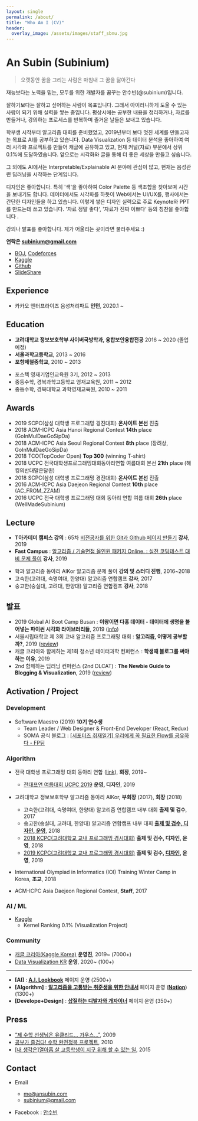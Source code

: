 ```yaml
---
layout: single
permalink: /about/
title: "Who Am I (CV)"
header:
  overlay_image: /assets/images/staff_sbnu.jpg
---
```


# An Subin (Subinium)

> 오랫동안 꿈을 그리는 사람은 마침내 그 꿈을 닮아간다

재능보다는 노력을 믿는, 모두를 위한 개발자를 꿈꾸는 안수빈(@subinium)입니다.

잘하기보다는 잘하고 싶어하는 사람이 목표입니다. 그래서 아이러니하게 도울 수 있는 사람이 되기 위해 실력을 쌓는 중입니다.
평상시에는 공부한 내용을 정리하거나, 자료를 만들거나, 강의하는 프로세스를 반복하며 즐거운 날들은 보내고 있습니다.

학부생 시작부터 알고리즘 대회를 준비했었고, 2019년부터 보다 멋진 세계를 만들고자는 목표로 AI를 공부하고 있습니다.
Data Visualization 등 데이터 분석을 좋아하여 여러 시각화 프로젝트를 만들어 캐글에 공유하고 있고, 현재 커널(자료) 부문에서 상위 0.1%에 도달하였습니다.
앞으로는 시각화와 글을 통해 더 좋은 세상을 만들고 싶습니다.

그 외에도 AI에서는 Interpretable/Explainable AI 분야에 관심이 많고, 현재는 음성관련 딥러닝을 시작하는 단계입니다.

디자인은 좋아합니다. 특히 '색'을 좋아하여 Color Palette 등 색조합을 찾아보며 시간을 보내기도 합니다.
데이터에서도 시각화를 하듯이 Web에서는 UI/UX를, 행사에서는 간단한 디자인들을 하고 있습니다. 
이렇게 쌓은 디자인 실력으로 주로 Keynote와 PPT를 만드는데 쓰고 있습니다. '자료 정말 좋다', '자료가 진짜 이쁘다' 등의 칭찬을 좋아합니다 .

강의나 발표를 좋아합니다. 제가 어울리는 곳이라면 불러주세요 :)

**연락은 subinium@gmail.com**

- [BOJ](https://www.acmicpc.net/user/subinium), [Codeforces](http://codeforces.com/profile/subinium)
- [Kaggle](https://www.kaggle.com/subinium)
- [Github](https://github.com/subinium)
- [SlideShare](https://www.slideshare.net/SubinAn1)

## Experience

- 카카오 엔터프라이즈 음성처리파트 **인턴**, 2020.1 ~

## Education

- **고려대학교 정보보호학부 사이버국방학과, 융합보안융합전공** 2016 ~ 2020 (졸업예정)
- **서울과학고등학교**, 2013 ~ 2016
- **포항제철중학교**, 2010 ~ 2013

* 포스텍 영재기업인교육원 3기, 2012 ~ 2013
* 중등수학, 경북과학고등학교 영재교육원, 2011 ~ 2012
* 중등수학, 경북대학교 과학영재교육원, 2010 ~ 2011

## Awards

- 2019 SCPC(삼성 대학생 프로그래밍 경진대회) **온사이트 본선** 진출
- 2018 ACM-ICPC Asia Hanoi Regional Contest **14th** place (GoInMulDaeGoSipDa)
- 2018 ACM-ICPC Asia Seoul Regional Contest **8th** place (장려상, GoInMulDaeGoSipDa)
- 2018 TCO(TopCoder Open) **Top 300** (winning T-shirt)
- 2018 UCPC 전국대학생프로그래밍대회동아리연합 여름대회 본선 **21th** place (해킹의반대말은달퀸)
- 2018 SCPC(삼성 대학생 프로그래밍 경진대회) **온사이트 본선** 진출
- 2016 ACM-ICPC Asia Daejeon Regional Contest **10th** place (AC_FROM_ZZAM)
- 2016 UCPC 전국 대학생 프로그래밍 대회 동아리 연합 여름 대회 **26th** place (WellMadeSubinium)

## Lecture 

- **T아카데미 캠퍼스 강의** : 65차 [비전공자를 위한 Git과 Github 페이지 만들기](https://tacademy.skplanet.com/front/tacademy/courseinfo/campus.action) **강사**, 2019
- **Fast Campus** : [알고리즘 / 기술면접 올인원 패키지 Online. : 실전 코딩테스트 대비 문제 풀이](https://www.fastcampus.co.kr/dev_online_algo/) **강사**, 2019

* 학과 알고리즘 동아리 AlKor 알고리즘 문제 풀이 **강의 및 스터디 진행**, 2016~2018
* 고숙한(고려대, 숙명여대, 한양대) 알고리즘 연합캠프 **강사**, 2017
* 숭고한(숭실대, 고려대, 한양대) 알고리즘 연합캠프 **강사**, 2018

## 발표

- 2019 Global AI Boot Camp Busan : **이왕이면 다홍 데이터 - 데이터에 생명을 불어넣는 파이썬 시각화 라이브러리들**, 2019 ([info](https://festa.io/events/783))
- 서울시립대학교 제 3회 교내 알고리즘 프로그래밍 대회 : **알고리즘, 어떻게 공부할까?**, 2019 ([review](/meaningful-ps-algorithm-study/))
- 캐글 코리아와 함께하는 제1회 청소년 데이터과학 컨퍼런스 : **학생때 블로그를 써야하는 이유**, 2019
- 2nd 함께하는 딥러닝 컨퍼런스 (2nd DLCAT) : **The Newbie Guide to Blogging & Visualization**, 2019 ([review](/2nd-dlcat-review/))

## Activation / Project

### Development

- Software Maestro (2019) **10기 연수생**
  - Team Leader / Web Designer & Front-End Developer (React, Redux)
  - SOMA 공식 블로그 : [[서포터즈 취재일기] 우리에게 꼭 필요한 Flow를 공유하다 - FP팀](https://blog.naver.com/sw_maestro/221710898997)

### Algorithm

- 전국 대학생 프로그래밍 대회 동아리 연합 ([link](https://www.facebook.com/groups/ucpc.korea/)), **회장**, 2019~
  - [전대프연 여름대회 UCPC 2019](https://ucpc-kr.github.io/) **운영, 디자인**, 2019

- 고려대학교 정보보호학부 알고리즘 동아리 AlKor, **부회장** (2017), **회장** (2018)
  - 고숙한(고려대, 숙명여대, 한양대) 알고리즘 연합캠프 내부 대회 **출제 및 검수**, 2017
  - 숭고한(숭실대, 고려대, 한양대) 알고리즘 연합캠프 내부 대회 **[출제 및 검수, 디자인, 운영](https://subinium.github.io/sgh/)**, 2018
  - [2018 KCPC(고려대학교 교내 프로그래밍 경시대회)](https://www.facebook.com/2018KCPC/) **출제 및 검수, 디자인, 운영**, 2018
  - [2019 KCPC(고려대학교 교내 프로그래밍 경시대회)](https://kcpc19.contest.codeforces.com/) **출제 및 검수, [디자인](https://www.facebook.com/shovelingdesignoper/posts/1474006526071268), 운영**, 2019

- International Olympiad in Informatics (IOI) Training Winter Camp in Korea, **조교**, 2018
- ACM-ICPC Asia Daejeon Regional Contest, **Staff**, 2017

### AI / ML

- [Kaggle](https://www.kaggle.com/subinium)
  - Kernel Ranking 0.1% (Visualization Project)

### Community

- [캐글 코리아(Kaggle Korea)](https://www.facebook.com/groups/KaggleKoreaOpenGroup/) **운영진**, 2019~ (7000+)
- [Data Visualization KR](https://www.facebook.com/groups/2542191496047967/) **운영**, 2020~ (100+)

---

- **[AI]** : **[A.I. Lookbook](https://www.facebook.com/AI.Lookbook/)** 페이지 운영 (2500+)
- **[Algorithm]** : **[알고리즘을 고통받는 취준생을 위한 안내서](https://www.facebook.com/algoguide/?modal=admin_todo_tour)** 페이지 운영 (**[Notion](https://www.notion.so/subinium/4e7f47700af341f4b649e4cad0c4fb30?fbclid=IwAR2EmLpbL2ACW9zgQhpfox56IPue7qEWF4AgnqgJ-A0IMJiYGWHkecFJmhw)**) (1300+)
- **[Develope+Design]** : **[삽질하는 디발자와 개자이너](https://www.facebook.com/shovelingdesignoper/?modal=admin_todo_tour)** 페이지 운영 (350+)


## Press

- [“제 수학 선생님은 유클리드… 가우스…”](http://news.donga.com/3/all/20090608/8741496/1), 2009
- [공부가 즐겁다! 수학 완전정복 프로젝트](http://woman.donga.com/3/all/12/142535/1), 2010
- [[내 생각은]열아홉 살 고등학생이 지구 위해 할 수 있는 일](http://www.donga.com/news/article/all/20150416/70732170/1), 2015

## Contact

- Email

  - me@ansubin.com
  - subinium@gmail.com

- Facebook : [안수빈](https://www.facebook.com/subinium)

